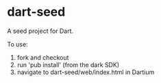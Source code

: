 dart-seed
=========

A seed project for Dart.

To use:

   1. fork and checkout
   2. run 'pub install' (from the dark SDK)
   3. navigate to dart-seed/web/index.html in Dartium

